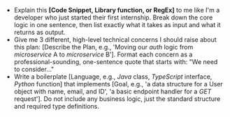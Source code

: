 * Explain this **[Code Snippet, Library function, or RegEx]** to me like I'm a developer who just started their first internship. Break down the core logic in one sentence, then list exactly what it takes as input and what it returns as output.
* Give me 3 different, high-level technical concerns I should raise about this plan: [Describe the Plan, e.g., 'Moving our $auth$ logic from $microservice$ A to $microservice$ B']. Format each concern as a professional-sounding, one-sentence quote that starts with: "We need to consider..."
* Write a boilerplate [Language, e.g., $Java$ class, $TypeScript$ interface, $Python$ function] that implements [Goal, e.g., 'a data structure for a User object with name, email, and ID', 'a basic endpoint handler for a $GET$ request']. Do not include any business logic, just the standard structure and required type definitions.
